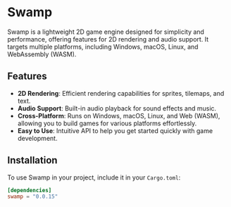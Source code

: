 # Swamp

Swamp is a lightweight 2D game engine designed for simplicity and performance, offering features for 2D
rendering and audio support. It targets multiple platforms, including Windows, macOS, Linux, and WebAssembly (WASM).

## Features

- **2D Rendering**: Efficient rendering capabilities for sprites, tilemaps, and text.
- **Audio Support**: Built-in audio playback for sound effects and music.
- **Cross-Platform**: Runs on Windows, macOS, Linux, and Web (WASM), allowing you to build games for various platforms effortlessly.
- **Easy to Use**: Intuitive API to help you get started quickly with game development.

## Installation

To use Swamp in your project, include it in your `Cargo.toml`:

```toml
[dependencies]
swamp = "0.0.15"
```
